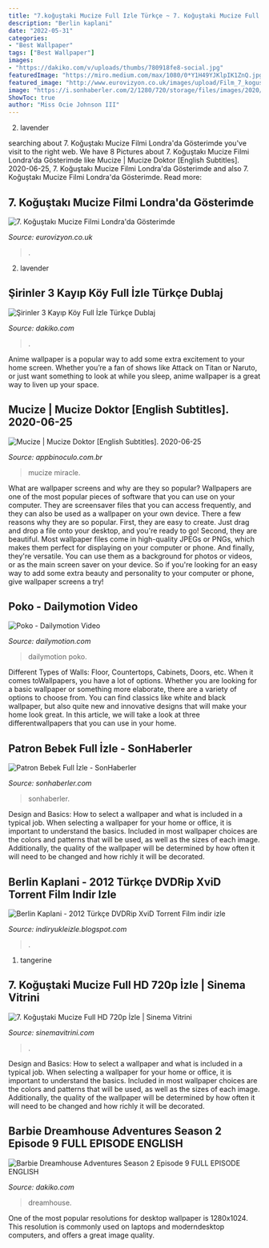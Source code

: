 ```yaml
---
title: "7.koğuştaki Mucize Full Izle Türkçe ~ 7. Koğuştaki Mucize Full Hd 720p İzle"
description: "Berlin kaplani"
date: "2022-05-31"
categories:
- "Best Wallpaper"
tags: ["Best Wallpaper"]
images:
- "https://dakiko.com/v/uploads/thumbs/780918fe8-social.jpg"
featuredImage: "https://miro.medium.com/max/1080/0*Y1H49YJKlpIK1ZnQ.jpg"
featured_image: "http://www.eurovizyon.co.uk/images/upload/Film_7_kogustaki_mucize_1.jpg"
image: "https://i.sonhaberler.com/2/1280/720/storage/files/images/2020/06/28/patron-bebek-THli_cover.jpg"
ShowToc: true
author: "Miss Ocie Johnson III"
---
```



2. lavender 

	

		
searching about 7. Koğuştakı Mucize Filmi Londra&#039;da Gösterimde you've visit to the right web. We have 8 Pictures about 7. Koğuştakı Mucize Filmi Londra&#039;da Gösterimde like Mucize | Mucize Doktor [English Subtitles]. 2020-06-25, 7. Koğuştakı Mucize Filmi Londra&#039;da Gösterimde and also 7. Koğuştakı Mucize Filmi Londra&#039;da Gösterimde. Read more:
		
    
## 7. Koğuştakı Mucize Filmi Londra&#039;da Gösterimde

<img loading=lazy src="http://www.eurovizyon.co.uk/images/upload/Film_7_kogustaki_mucize_1.jpg" onerror="this.onerror=null;this.src='https://tse3.mm.bing.net/th?id=OIP._2IzlTcDguv5niId5o82hgHaHa&amp;pid=15.1';" alt="7. Koğuştakı Mucize Filmi Londra&#039;da Gösterimde">

_Source: eurovizyon.co.uk_

>. 

	

2. lavender 

    
## Şirinler 3 Kayıp Köy Full İzle Türkçe Dublaj

<img loading=lazy src="https://dakiko.com/v/uploads/thumbs/780918fe8-social.jpg" onerror="this.onerror=null;this.src='https://tse2.mm.bing.net/th?id=OIP.1eY9o7REWWrnqM0dCR-5UgAAAA&amp;pid=15.1';" alt="Şirinler 3 Kayıp Köy Full İzle Türkçe Dublaj">

_Source: dakiko.com_

>. 

	

Anime wallpaper is a popular way to add some extra excitement to your home screen. Whether you’re a fan of shows like Attack on Titan or Naruto, or just want something to look at while you sleep, anime wallpaper is a great way to liven up your space.

    
## Mucize | Mucize Doktor [English Subtitles]. 2020-06-25

<img loading=lazy src="https://miro.medium.com/max/1080/0*Y1H49YJKlpIK1ZnQ.jpg" onerror="this.onerror=null;this.src='https://tse4.mm.bing.net/th?id=OIP.oXhI3lG2gkI1WUrn_3kO4AHaHa&amp;pid=15.1';" alt="Mucize | Mucize Doktor [English Subtitles]. 2020-06-25">

_Source: appbinoculo.com.br_

>mucize miracle. 

	

What are wallpaper screens and why are they so popular?
Wallpapers are one of the most popular pieces of software that you can use on your computer. They are screensaver files that you can access frequently, and they can also be used as a wallpaper on your own device. There a few reasons why they are so popular. First, they are easy to create. Just drag and drop a file onto your desktop, and you're ready to go! Second, they are beautiful. Most wallpaper files come in high-quality JPEGs or PNGs, which makes them perfect for displaying on your computer or phone. And finally, they're versatile. You can use them as a background for photos or videos, or as the main screen saver on your device. So if you're looking for an easy way to add some extra beauty and personality to your computer or phone, give wallpaper screens a try!

    
## Poko - Dailymotion Video

<img loading=lazy src="https://s2.dmcdn.net/v/C3A-F1UxY5DbRcIko/526x297" onerror="this.onerror=null;this.src='https://tse4.mm.bing.net/th?id=OIP.-mP61PylsEm0rKMegvAt7AHaEL&amp;pid=15.1';" alt="Poko - Dailymotion Video">

_Source: dailymotion.com_

>dailymotion poko. 

	

Different Types of Walls: Floor, Countertops, Cabinets, Doors, etc.
When it comes toWallpapers, you have a lot of options. Whether you are looking for a basic wallpaper or something more elaborate, there are a variety of options to choose from. You can find classics like white and black wallpaper, but also quite new and innovative designs that will make your home look great. In this article, we will take a look at three differentwallpapers that you can use in your home.

    
## Patron Bebek Full İzle - SonHaberler

<img loading=lazy src="https://i.sonhaberler.com/2/1280/720/storage/files/images/2020/06/28/patron-bebek-THli_cover.jpg" onerror="this.onerror=null;this.src='https://tse2.mm.bing.net/th?id=OIP.VPvYjwL8UugrJusuPjKt5gHaEK&amp;pid=15.1';" alt="Patron Bebek Full İzle - SonHaberler">

_Source: sonhaberler.com_

>sonhaberler. 

	

Design and Basics: How to select a wallpaper and what is included in a typical job.
When selecting a wallpaper for your home or office, it is important to understand the basics. Included in most wallpaper choices are the colors and patterns that will be used, as well as the sizes of each image. Additionally, the quality of the wallpaper will be determined by how often it will need to be changed and how richly it will be decorated.

    
## Berlin Kaplani - 2012 Türkçe DVDRip XviD Torrent Film Indir Izle

<img loading=lazy src="http://1.bp.blogspot.com/-lhFydgRwdGQ/UW2a4yvxQ1I/AAAAAAAAApQ/S5aK_Z9J2sg/s1600/Berlin-Kaplani.jpg" onerror="this.onerror=null;this.src='https://tse2.mm.bing.net/th?id=OIP.yHWJl-ATDF3guXpJGjBPmwHaKo&amp;pid=15.1';" alt="Berlin Kaplani - 2012 Türkçe DVDRip XviD Torrent Film indir izle">

_Source: indiryukleizle.blogspot.com_

>. 

	

1. tangerine 

    
## 7. Koğuştaki Mucize Full HD 720p İzle | Sinema Vitrini

<img loading=lazy src="https://sinemavitrini.com/wp-content/uploads/2020/03/EGjBx8sXkAA6wkH.jpg" onerror="this.onerror=null;this.src='https://tse3.mm.bing.net/th?id=OIP.xRc15phQX7iC4bYDurtcdwHaKl&amp;pid=15.1';" alt="7. Koğuştaki Mucize Full HD 720p İzle | Sinema Vitrini">

_Source: sinemavitrini.com_

>. 

	

Design and Basics: How to select a wallpaper and what is included in a typical job.
When selecting a wallpaper for your home or office, it is important to understand the basics. Included in most wallpaper choices are the colors and patterns that will be used, as well as the sizes of each image. Additionally, the quality of the wallpaper will be determined by how often it will need to be changed and how richly it will be decorated.

    
## Barbie Dreamhouse Adventures Season 2 Episode 9 FULL EPISODE ENGLISH

<img loading=lazy src="https://dakiko.com/v/uploads/thumbs/bd6671dbc-social.jpg" onerror="this.onerror=null;this.src='https://tse1.mm.bing.net/th?id=OIP.dvCSY7tZoQVws70H3lnTrwAAAA&amp;pid=15.1';" alt="Barbie Dreamhouse Adventures Season 2 Episode 9 FULL EPISODE ENGLISH">

_Source: dakiko.com_

>dreamhouse. 

	

One of the most popular resolutions for desktop wallpaper is 1280x1024. This resolution is commonly used on laptops and moderndesktop computers, and offers a great image quality.

